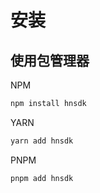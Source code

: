 # 安装

## 使用包管理器

NPM

```sh
npm install hnsdk
```

YARN

```sh
yarn add hnsdk
```

PNPM

```sh
pnpm add hnsdk
```
